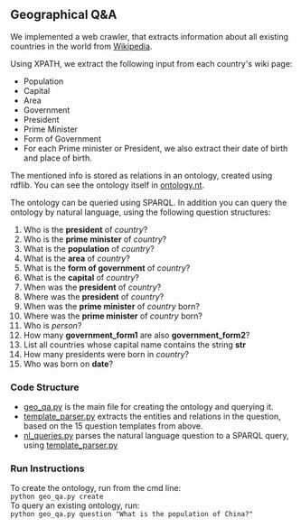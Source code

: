 ## Geographical Q&A

We implemented a web crawler, that extracts information about all existing countries in the world from [Wikipedia](https://en.wikipedia.org/wiki/List_of_countries_by_population_(United_Nations)).

Using XPATH, we extract the following input from each country's wiki page:
* Population
* Capital
* Area
* Government 
* President
* Prime Minister
* Form of Government
* For each Prime minister or President, we also extract their date of birth and place of birth.

The mentioned info is stored as relations in an ontology, created using rdflib.
You can see the ontology itself in [ontology.nt](https://github.com/mattantoledo/WebInformationExtractor/blob/main/ontology.nt).

The ontology can be queried using SPARQL.
In addition you can query the ontology by natural language, using the following question structures:
1. Who is the **president** of *country*?
2. Who is the **prime minister** of *country*?
3. What is the **population** of *country*?
4. What is the **area** of *country*?
5. What is the **form of government** of *country*?
6. What is the **capital** of *country*?
7. When was the **president** of *country*?
8. Where was the **president** of *country*?
9. When was the **prime minister** of *country* born?
10. Where was the **prime minister** of *country* born?
11. Who is *person*?
12. How many **government_form1** are also **government_form2**?
13. List all countries whose capital name contains the string **str**
14. How many presidents were born in *country*?
15. Who was born on **date**?  

### Code Structure

* [geo_qa.py][1] is the main file for creating the ontology and querying it.
* [template_parser.py][2] extracts the entities and relations in the question, based on the 15 question templates from above.
* [nl_queries.py][3] parses the natural language question to a SPARQL query, using [template_parser.py][2]

[1]: https://github.com/mattantoledo/WebInformationExtractor/blob/main/geo_qa.py
[2]: https://github.com/mattantoledo/WebInformationExtractor/blob/main/template_parser.py
[3]: https://github.com/mattantoledo/WebInformationExtractor/blob/main/nl_queries.py

### Run Instructions ###

To create the ontology, run from the cmd line:<br>
```python geo_qa.py create```<br>
To query an existing ontology, run:<br>
```python geo_qa.py question "What is the population of China?"``` 
